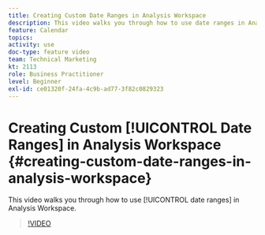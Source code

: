 ```yaml
---
title: Creating Custom Date Ranges in Analysis Workspace
description: This video walks you through how to use date ranges in Analysis Workspace.
feature: Calendar
topics: 
activity: use
doc-type: feature video
team: Technical Marketing
kt: 2113
role: Business Practitioner
level: Beginner
exl-id: ce01320f-24fa-4c9b-ad77-3f82c0829323
---
```

# Creating Custom [!UICONTROL Date Ranges] in Analysis Workspace {#creating-custom-date-ranges-in-analysis-workspace}

This video walks you through how to use [!UICONTROL date ranges] in Analysis Workspace.

>[!VIDEO](https://video.tv.adobe.com/v/23975/?quality=12)
